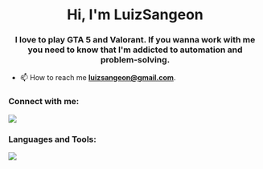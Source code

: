 <h1 align="center">Hi, I'm LuizSangeon</h1>
<h3 align="center">I love to play GTA 5 and Valorant. If you wanna work with me you need to know that I'm addicted to automation and problem-solving.</h3>

- 📫 How to reach me **luizsangeon@gmail.com**.

<h3 align="left">Connect with me:</h3>
<p align="left">
  <a href="https://instagram.com/luizsangeon"><img src="https://skillicons.dev/icons?i=instagram" style="margin: 0; padding: 0;"></a>
</p>

<h3 align="left">Languages and Tools:</h3>

<p align="left"> <a href="https://github.com/luizsangeon"><img src="https://skillicons.dev/icons?i=linux,kali,windows,sqlite,mysql,powershell"> </a> 
